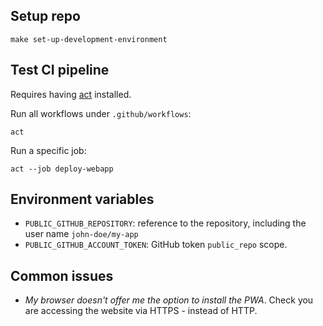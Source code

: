 ## Setup repo

```shell
make set-up-development-environment
```

## Test CI pipeline

Requires having [act][1] installed.

Run all workflows under `.github/workflows`:

```shell
act
```

Run a specific job:

```shell
act --job deploy-webapp
```

## Environment variables

- `PUBLIC_GITHUB_REPOSITORY`: reference to the repository, including the user name `john-doe/my-app`
- `PUBLIC_GITHUB_ACCOUNT_TOKEN`: GitHub token `public_repo` scope.

## Common issues

- _My browser doesn't offer me the option to install the PWA_.
  Check you are accessing the website via HTTPS - instead of HTTP.

<!-- External references -->

[1]: https://nektosact.com/beginner/index.html "act - User Guide"
